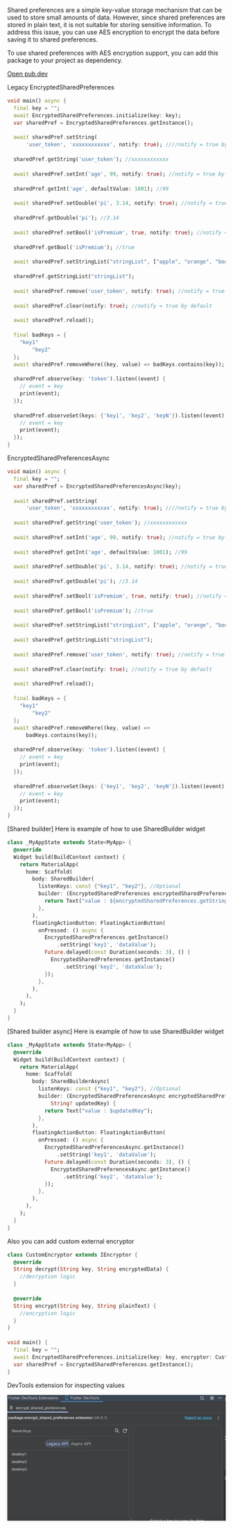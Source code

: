 Shared preferences are a simple key-value storage mechanism that can be used to store small amounts
of data. However, since shared preferences are stored in plain text, it is not suitable for storing
sensitive information. To address this issue, you can use AES encryption to encrypt the data before
saving it to shared preferences.

To use shared preferences with AES encryption support, you can add this package to your project as
dependency.

[Open pub.dev](https://pub.dev/packages/encrypt_shared_preferences)

Legacy EncryptedSharedPreferences

```dart
void main() async {
  final key = "";
  await EncryptedSharedPreferences.initialize(key: key);
  var sharedPref = EncryptedSharedPreferences.getInstance();

  await sharedPref.setString(
      'user_token', 'xxxxxxxxxxxx', notify: true); ////notify = true by default

  sharedPref.getString('user_token'); //xxxxxxxxxxxx

  await sharedPref.setInt('age', 99, notify: true); //notify = true by default

  sharedPref.getInt('age', defaultValue: 1001); //99

  await sharedPref.setDouble('pi', 3.14, notify: true); //notify = true by default

  sharedPref.getDouble('pi'); //3.14

  await sharedPref.setBool('isPremium', true, notify: true); //notify = true by default

  sharedPref.getBool('isPremium'); //true

  await sharedPref.setStringList("stringList", ["apple", "orange", "boom"]);

  sharedPref.getStringList("stringList");

  await sharedPref.remove('user_token', notify: true); //notify = true by default

  await sharedPref.clear(notify: true); //notify = true by default

  await sharedPref.reload();

  final badKeys = {
    "key1"
        "key2"
  };
  await sharedPref.removeWhere((key, value) => badKeys.contains(key));

  sharedPref.observe(key: 'token').listen((event) {
    // event = key
    print(event);
  });

  sharedPref.observeSet(keys: {'key1', 'key2', 'keyN'}).listen((event) {
    // event = key
    print(event);
  });
}
```

EncryptedSharedPreferencesAsync

```dart
void main() async {
  final key = "";
  var sharedPref = EncryptedSharedPreferencesAsync(key);

  await sharedPref.setString(
      'user_token', 'xxxxxxxxxxxx', notify: true); ////notify = true by default

  await sharedPref.getString('user_token'); //xxxxxxxxxxxx

  await sharedPref.setInt('age', 99, notify: true); //notify = true by default

  await sharedPref.getInt('age', defaultValue: 1001); //99

  await sharedPref.setDouble('pi', 3.14, notify: true); //notify = true by default

  await sharedPref.getDouble('pi'); //3.14

  await sharedPref.setBool('isPremium', true, notify: true); //notify = true by default

  await sharedPref.getBool('isPremium'); //true

  await sharedPref.setStringList("stringList", ["apple", "orange", "boom"]);

  await sharedPref.getStringList("stringList");

  await sharedPref.remove('user_token', notify: true); //notify = true by default

  await sharedPref.clear(notify: true); //notify = true by default

  await sharedPref.reload();

  final badKeys = {
    "key1"
        "key2"
  };
  await sharedPref.removeWhere((key, value) =>
      badKeys.contains(key));

  sharedPref.observe(key: 'token').listen((event) {
    // event = key
    print(event);
  });

  sharedPref.observeSet(keys: {'key1', 'key2', 'keyN'}).listen((event) {
    // event = key
    print(event);
  });
}
```

[Shared builder] Here is example of how to use SharedBuilder widget

```dart
class _MyAppState extends State<MyApp> {
  @override
  Widget build(BuildContext context) {
    return MaterialApp(
      home: Scaffold(
        body: SharedBuilder(
          listenKeys: const {"key1", "key2"}, //Optional
          builder: (EncryptedSharedPreferences encryptedSharedPreferences, String? updatedKey) {
            return Text("value : ${encryptedSharedPreferences.getString("key1")}");
          },
        ),
        floatingActionButton: FloatingActionButton(
          onPressed: () async {
            EncryptedSharedPreferences.getInstance()
                .setString('key1', 'dataValue');
            Future.delayed(const Duration(seconds: 3), () {
              EncryptedSharedPreferences.getInstance()
                  .setString('key2', 'dataValue');
            });
          },
        ),
      ),
    );
  }
}

```

[Shared builder async] Here is example of how to use SharedBuilder widget

```dart
class _MyAppState extends State<MyApp> {
  @override
  Widget build(BuildContext context) {
    return MaterialApp(
      home: Scaffold(
        body: SharedBuilderAsync(
          listenKeys: const {"key1", "key2"}, //Optional
          builder: (EncryptedSharedPreferencesAsync encryptedSharedPreferences,
              String? updatedKey) {
            return Text("value : $updatedKey");
          },
        ),
        floatingActionButton: FloatingActionButton(
          onPressed: () async {
            EncryptedSharedPreferencesAsync.getInstance()
                .setString('key1', 'dataValue');
            Future.delayed(const Duration(seconds: 3), () {
              EncryptedSharedPreferencesAsync.getInstance()
                  .setString('key2', 'dataValue');
            });
          },
        ),
      ),
    );
  }
}

```

Also you can add custom external encryptor

```dart
class CustomEncryptor extends IEncryptor {
  @override
  String decrypt(String key, String encryptedData) {
    //decryption logic
  }

  @override
  String encrypt(String key, String plainText) {
    //encryption logic
  }
}

void main() {
  final key = "";
  await EncryptedSharedPreferences.initialize(key: key, encryptor: CustomEncryptor());
  var sharedPref = EncryptedSharedPreferences.getInstance();
}
```

DevTools extension for inspecting values

![alt text](https://github.com/xaldarof/encrypted-shared-preferences/blob/main/screenshots/devtools.png?raw=true)
